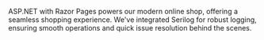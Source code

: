 ASP.NET with Razor Pages powers our modern online shop, offering a seamless
shopping experience. We've integrated Serilog for robust logging, ensuring smooth
operations and quick issue resolution behind the scenes.

